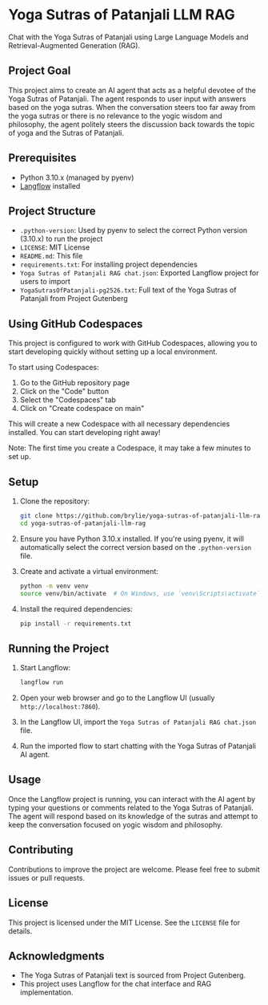 # Yoga Sutras of Patanjali LLM RAG

Chat with the Yoga Sutras of Patanjali using Large Language Models and Retrieval-Augmented Generation (RAG).

## Project Goal

This project aims to create an AI agent that acts as a helpful devotee of the Yoga Sutras of Patanjali. The agent responds to user input with answers based on the yoga sutras. When the conversation steers too far away from the yoga sutras or there is no relevance to the yogic wisdom and philosophy, the agent politely steers the discussion back towards the topic of yoga and the Sutras of Patanjali.

## Prerequisites

- Python 3.10.x (managed by pyenv)
- [Langflow](https://github.com/logspace-ai/langflow) installed

## Project Structure

- `.python-version`: Used by pyenv to select the correct Python version (3.10.x) to run the project
- `LICENSE`: MIT License
- `README.md`: This file
- `requirements.txt`: For installing project dependencies
- `Yoga Sutras of Patanjali RAG chat.json`: Exported Langflow project for users to import
- `YogaSutrasOfPatanjali-pg2526.txt`: Full text of the Yoga Sutras of Patanjali from Project Gutenberg

## Using GitHub Codespaces

This project is configured to work with GitHub Codespaces, allowing you to start developing quickly without setting up a local environment.

To start using Codespaces:

1. Go to the GitHub repository page
2. Click on the "Code" button
3. Select the "Codespaces" tab
4. Click on "Create codespace on main"

This will create a new Codespace with all necessary dependencies installed. You can start developing right away!

Note: The first time you create a Codespace, it may take a few minutes to set up.

## Setup

1. Clone the repository:
   ```sh
   git clone https://github.com/brylie/yoga-sutras-of-patanjali-llm-rag.git
   cd yoga-sutras-of-patanjali-llm-rag
   ```

2. Ensure you have Python 3.10.x installed. If you're using pyenv, it will automatically select the correct version based on the `.python-version` file.

3. Create and activate a virtual environment:
   ```sh
   python -m venv venv
   source venv/bin/activate  # On Windows, use `venv\Scripts\activate`
   ```

4. Install the required dependencies:
   ```sh
   pip install -r requirements.txt
   ```

## Running the Project

1. Start Langflow:
   ```sh
   langflow run
   ```

2. Open your web browser and go to the Langflow UI (usually `http://localhost:7860`).

3. In the Langflow UI, import the `Yoga Sutras of Patanjali RAG chat.json` file.

4. Run the imported flow to start chatting with the Yoga Sutras of Patanjali AI agent.

## Usage

Once the Langflow project is running, you can interact with the AI agent by typing your questions or comments related to the Yoga Sutras of Patanjali. The agent will respond based on its knowledge of the sutras and attempt to keep the conversation focused on yogic wisdom and philosophy.

## Contributing

Contributions to improve the project are welcome. Please feel free to submit issues or pull requests.

## License

This project is licensed under the MIT License. See the `LICENSE` file for details.

## Acknowledgments

- The Yoga Sutras of Patanjali text is sourced from Project Gutenberg.
- This project uses Langflow for the chat interface and RAG implementation.
